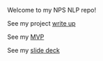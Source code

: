 Welcome to my NPS NLP repo!

See my project [write up](https://github.com/tyrnaki/metis_coursework/blob/2e924195146d261a089f1a53c092021cf7c239eb/NPS/write_up.md)

See my [MVP](https://github.com/tyrnaki/metis_coursework/blob/2e924195146d261a089f1a53c092021cf7c239eb/NPS/MVP.md)

See my [slide deck](https://github.com/tyrnaki/metis_coursework/blob/803c176c58ce1c6d0e28c353de718eb68f77f0d7/NPS/NPS_presentation.pdf)

